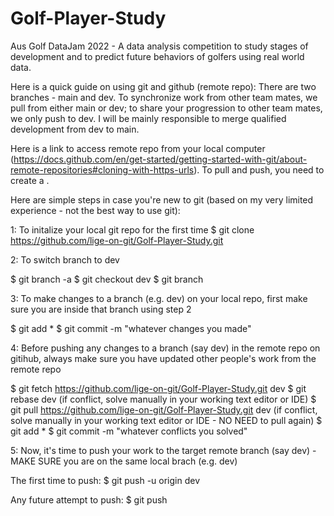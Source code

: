 # Golf-Player-Study
Aus Golf DataJam 2022 - A data analysis competition to study stages of development and to predict future behaviors of golfers using real world data.

Here is a quick guide on using git and github (remote repo): There are two branches - main and dev. To synchronize work from other team mates, we pull from either main or dev; to share your progression to other team mates, we only push to dev. I will be mainly responsible to merge qualified development from dev to main.

Here is a link to access remote repo from your local computer (https://docs.github.com/en/get-started/getting-started-with-git/about-remote-repositories#cloning-with-https-urls). To pull and push, you need to create a <personal access token>.

Here are simple steps in case you're new to git (based on my very limited experience - not the best way to use git):

1: To initalize your local git repo for the first time
$ git clone https://github.com/lige-on-git/Golf-Player-Study.git

2: To switch branch to dev

$ git branch -a
$ git checkout dev
$ git branch

3: To make changes to a branch (e.g. dev) on your local repo, first make sure you are inside that branch using step 2

$ git add *
$ git commit -m "whatever changes you made"

4: Before pushing any changes to a branch (say dev) in the remote repo on gitihub, always make sure you have updated other people's work from the remote repo

$ git fetch https://github.com/lige-on-git/Golf-Player-Study.git dev
$ git rebase dev
(if conflict, solve manually in your working text editor or IDE)
$ git pull https://github.com/lige-on-git/Golf-Player-Study.git dev
(if conflict, solve manually in your working text editor or IDE - NO NEED to pull again)
$ git add *
$ git commit -m "whatever conflicts you solved"

5: Now, it's time to push your work to the target remote branch (say dev) - MAKE SURE you are on the same local brach (e.g. dev)

The first time to push:
$ git push -u origin dev

Any future attempt to push:
$ git push
